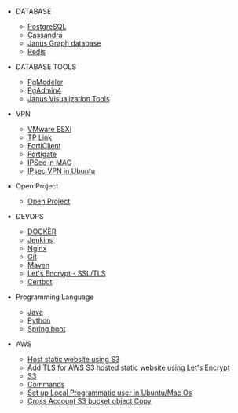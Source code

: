 * DATABASE
    * [PostgreSQL](PostgreSQL/Install_PostgresQL_in_Ubuntu.md)
    * [Cassandra](Cassandra/Installation.md)
    * [Janus Graph database](JanusGraph/Installation.md)
    * [Redis](redis/install.md)

* DATABASE TOOLS
    * [PgModeler](pgmodeler/build_pgmodeler_from_source_mac.md)
    * [PgAdmin4](pgadmin4/install_pgadmin4_using_docker.md)
    * [Janus Visualization Tools](JanusGraph/Visualization%20Tool.md)

* VPN 
    * [VMware ESXi](VMware%20ESXi/Start%20VM's%20automatically%20during%20the%20boot.md)
    * [TP Link](Tp-Link%20VPN%20Router/Port%20Fowarding.md)
    * [FortiClient](Forticlient/Install_FortiClient_Ubuntu.md)
    * [Fortigate](Fortigate/Setup.png)
    * [IPSec in MAC](IP%20Sec%20VPN/VPN%20Connection%20without%20any%20client%20in%20MAC.md)
    * [IPsec VPN in Ubuntu](IP%20Sec%20VPN/Ipsec%20VPN%20in%20Ubuntu.md)

* Open Project
    * [Open Project](openProject/installation.md)

* DEVOPS
    * [DOCKER](docker/installtion_configuration.md)
    * [Jenkins](jenkin/installation.md)
    * [Nginx](Nginx/installation_in_Ubuntu.md)
    * [Git](git/commands.md)
    * [Maven](maven/upgrade_maven.md)
    * [Let's Encrypt - SSL/TLS](TLS/let's_encrypt.md)
    * [Certbot](TLS/certbot.md)

* Programming Language
    * [Java](Java/Installation.md)
    * [Python](python/installation.md)
    * [Spring boot](spring-boot-jar/Create%20linux%20process.md)

* AWS
    * [Host static website using S3](aws/host_static_website_using_s3.md)
    * [Add TLS for AWS S3 hosted static website using Let's Encrypt](aws/tls/create_cloud_front.md)
    * [S3](aws/S3)
    * [Commands](aws/S3/commands.md)
    * [Set up Local Programmatic user in Ubuntu/Mac Os](aws/S3/Set-up%20user%20in%20Ubuntu/Mac.md)
    * [Cross Account S3 bucket object Copy](aws/S3/Set-up%20user%20in%20Ubuntu/cross_account_S3_copy.md)
